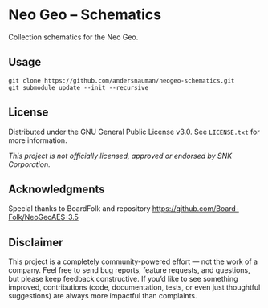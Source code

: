 # Neo Geo – Schematics
Collection schematics for the Neo Geo.

## Usage
```
git clone https://github.com/andersnauman/neogeo-schematics.git
git submodule update --init --recursive
```

## License

Distributed under the GNU General Public License v3.0. See `LICENSE.txt` for more information.

_This project is not officially licensed, approved or endorsed by SNK Corporation._

## Acknowledgments

Special thanks to BoardFolk and repository https://github.com/Board-Folk/NeoGeoAES-3.5

## Disclaimer

This project is a completely community-powered effort — not the work of a company. Feel free to send bug reports, feature requests, and questions, but please keep feedback constructive. If you’d like to see something improved, contributions (code, documentation, tests, or even just thoughtful suggestions) are always more impactful than complaints.